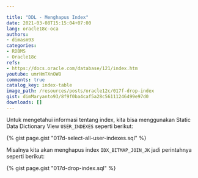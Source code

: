 ```yaml
---

title: "DDL - Menghapus Index"
date: 2021-03-08T15:15:04+07:00
lang: oracle18c-oca
authors:
- dimasm93
categories:
- RDBMS
- Oracle18c
refs: 
- https://docs.oracle.com/database/121/index.htm
youtube: umrHmTXnOW8
comments: true
catalog_key: index-table
image_path: /resources/posts/oracle12c/017f-drop-index
gist: dimMaryanto93/8f9f0ba4caf5a28c56111246499e97d0
downloads: []
---
```


Untuk mengetahui informasi tentang index, kita bisa menggunakan Static Data Dictionary View `USER_INDEXES` seperti berikut:

<!--more-->

{% gist page.gist "017d-select-all-user-indexes.sql" %}

Misalnya kita akan menghapus index `IDX_BITMAP_JOIN_JK` jadi perintahnya seperti berikut:

{% gist page.gist "017d-drop-index.sql" %}